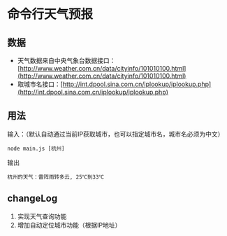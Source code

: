 # 命令行天气预报
## 数据
* 天气数据来自中央气象台数据接口：[http://www.weather.com.cn/data/cityinfo/101010100.html](http://www.weather.com.cn/data/cityinfo/101010100.html)
* 取城市名接口：[http://int.dpool.sina.com.cn/iplookup/iplookup.php](http://int.dpool.sina.com.cn/iplookup/iplookup.php)

## 用法
输入：（默认自动通过当前IP获取城市，也可以指定城市名，城市名必须为中文）

	node main.js [杭州]

输出

	杭州的天气：雷阵雨转多云, 25℃到33℃
	
## changeLog

1. 实现天气查询功能
2. 增加自动定位城市功能（根据IP地址）